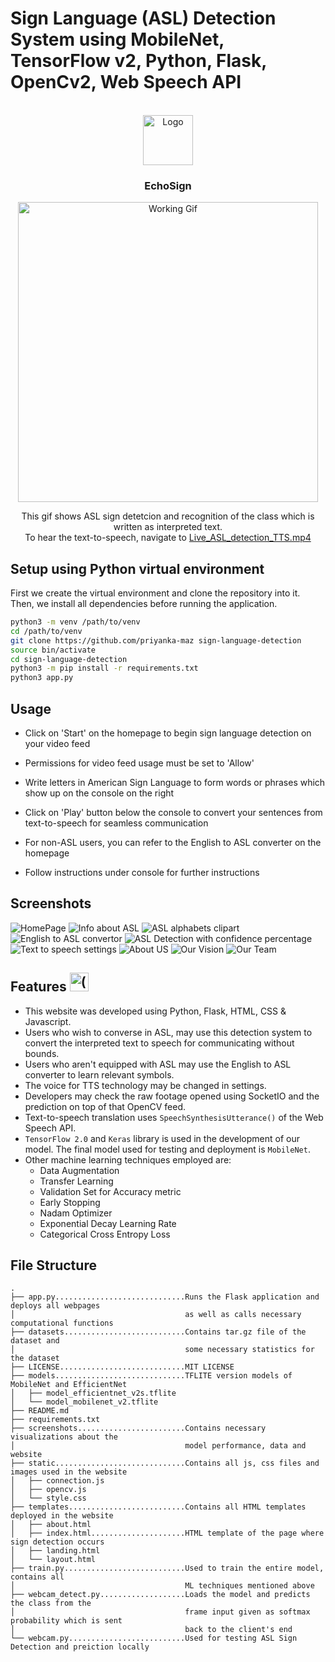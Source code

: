 # Sign Language (ASL) Detection System using MobileNet, TensorFlow v2, Python, Flask, OpenCv2, Web Speech API

<!-- PROJECT LOGO -->
<br />
<div align="center">
    <img src="static\love-hand-l-fav.png" alt="Logo" width="80" height="80">
    <h3 align="center">EchoSign</h3>
    <img src="screenshots/8.Live_ASL_detection_TTS.gif" alt="Working Gif" height="480">
    <p>This gif shows ASL sign detetcion and recognition of the class which is written as interpreted text.<br>To hear the text-to-speech, navigate to <a href="https://github.com/priyanka-maz/sign-language-detection/tree/02d1380cf65be57c157e2614124518a20ca95989/screenshots">Live_ASL_detection_TTS.mp4</a></p>
</div>

## Setup using Python virtual environment

First we create the virtual environment and clone the repository into it. 
Then, we install all dependencies before running the application.
```sh
python3 -m venv /path/to/venv
cd /path/to/venv
git clone https://github.com/priyanka-maz sign-language-detection
source bin/activate
cd sign-language-detection
python3 -m pip install -r requirements.txt
python3 app.py
```

## Usage

- Click on 'Start' on the homepage to begin sign language detection on your video feed

- Permissions for video feed usage must be set to 'Allow'

- Write letters in American Sign Language to form words or phrases which show up on the console on the right

- Click on 'Play' button below the console to convert your sentences from text-to-speech for seamless communication

- For non-ASL users, you can refer to the English to ASL converter on the homepage 

- Follow instructions under console for further instructions

## Screenshots

![HomePage](screenshots/1.Homepage.png)
![Info about ASL](screenshots/2.Homepage_ASL.png)
![ASL alphabets clipart](screenshots/3.Home_asl_alphabets.png)
![English to ASL convertor](screenshots/4.Home_asl_to_english.png)
![ASL Detection with confidence percentage](screenshots/5.Live_ASL_Detection.png)
![Text to speech settings](screenshots/6.Text_to_speech_settings.png)
![About US](screenshots/9.About_us.png)
![Our Vision](screenshots/10.Vision.png)
![Our Team](screenshots/11.Team.png)

## Features <img src="static\asl-interpreter-services.png" alt="(asl-support-inclusive)" width="30" height="30">

- This website was developed using Python, Flask, HTML, CSS & Javascript.
- Users who wish to converse in ASL, may use this detection system to convert the interpreted text to speech for communicating without bounds.
- Users who aren't equipped with ASL may use the English to ASL converter to learn relevant symbols.
- The voice for TTS technology may be changed in settings.
- Developers may check the raw footage opened using SocketIO and the prediction on top of that OpenCV feed.
- Text-to-speech translation uses ```SpeechSynthesisUtterance()``` of the Web Speech API.
- ```TensorFlow 2.0``` and ```Keras``` library is used in the development of our model. The final model used for testing and deployment is ```MobileNet```.
- Other machine learning techniques employed are:
    - Data Augmentation
    - Transfer Learning
    - Validation Set for Accuracy metric 
    - Early Stopping
    - Nadam Optimizer
    - Exponential Decay Learning Rate 
    - Categorical Cross Entropy Loss 

## File Structure

```
.
├── app.py.............................Runs the Flask application and deploys all webpages
│                                      as well as calls necessary computational functions
├── datasets...........................Contains tar.gz file of the dataset and 
│                                      some necessary statistics for the dataset
├── LICENSE............................MIT LICENSE
├── models.............................TFLITE version models of MobileNet and EfficientNet
│   ├── model_efficientnet_v2s.tflite
│   └── model_mobilenet_v2.tflite
├── README.md
├── requirements.txt
├── screenshots........................Contains necessary visualizations about the 
│                                      model performance, data and website
├── static.............................Contains all js, css files and images used in the website
│   ├── connection.js
│   ├── opencv.js
│   └── style.css
├── templates..........................Contains all HTML templates deployed in the website
│   ├── about.html
│   ├── index.html.....................HTML template of the page where sign detection occurs
│   ├── landing.html
│   └── layout.html
├── train.py...........................Used to train the entire model, contains all 
│                                      ML techniques mentioned above
├── webcam_detect.py...................Loads the model and predicts the class from the 
│                                      frame input given as softmax probability which is sent 
│                                      back to the client's end
└── webcam.py..........................Used for testing ASL Sign Detection and preiction locally
```
